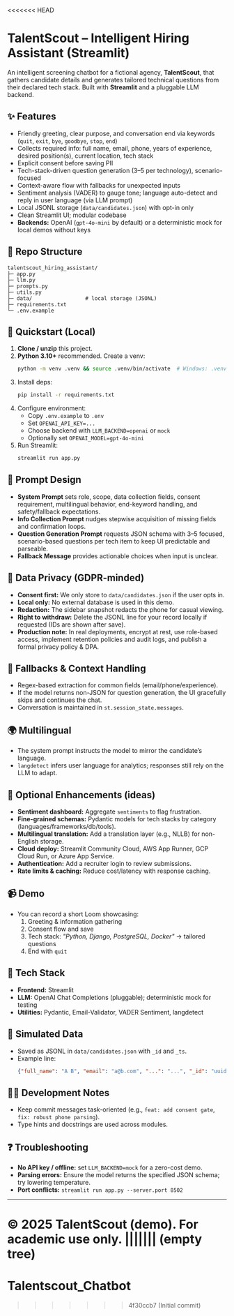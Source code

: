 <<<<<<< HEAD
# TalentScout – Intelligent Hiring Assistant (Streamlit)

An intelligent screening chatbot for a fictional agency, **TalentScout**, that gathers candidate details and generates tailored technical questions from their declared tech stack. Built with **Streamlit** and a pluggable LLM backend.

## ✨ Features
- Friendly greeting, clear purpose, and conversation end via keywords (`quit`, `exit`, `bye`, `goodbye`, `stop`, `end`)
- Collects required info: full name, email, phone, years of experience, desired position(s), current location, tech stack
- Explicit consent before saving PII
- Tech-stack-driven question generation (3–5 per technology), scenario-focused
- Context-aware flow with fallbacks for unexpected inputs
- Sentiment analysis (VADER) to gauge tone; language auto-detect and reply in user language (via LLM prompt)
- Local JSONL storage (`data/candidates.json`) with opt-in only
- Clean Streamlit UI; modular codebase
- **Backends:** OpenAI (`gpt-4o-mini` by default) or a deterministic mock for local demos without keys

## 🧱 Repo Structure
```
talentscout_hiring_assistant/
├─ app.py
├─ llm.py
├─ prompts.py
├─ utils.py
├─ data/                 # local storage (JSONL)
├─ requirements.txt
└─ .env.example
```

## 🚀 Quickstart (Local)
1. **Clone / unzip** this project.
2. **Python 3.10+** recommended. Create a venv:
   ```bash
   python -m venv .venv && source .venv/bin/activate  # Windows: .venv\Scripts\activate
   ```
3. Install deps:
   ```bash
   pip install -r requirements.txt
   ```
4. Configure environment:
   - Copy `.env.example` to `.env`
   - Set `OPENAI_API_KEY=...`
   - Choose backend with `LLM_BACKEND=openai` or `mock`
   - Optionally set `OPENAI_MODEL=gpt-4o-mini`
5. Run Streamlit:
   ```bash
   streamlit run app.py
   ```

## 🧠 Prompt Design
- **System Prompt** sets role, scope, data collection fields, consent requirement, multilingual behavior, end-keyword handling, and safety/fallback expectations.
- **Info Collection Prompt** nudges stepwise acquisition of missing fields and confirmation loops.
- **Question Generation Prompt** requests JSON schema with 3–5 focused, scenario-based questions per tech item to keep UI predictable and parseable.
- **Fallback Message** provides actionable choices when input is unclear.

## 🔐 Data Privacy (GDPR-minded)
- **Consent first:** We only store to `data/candidates.json` if the user opts in.
- **Local only:** No external database is used in this demo.
- **Redaction:** The sidebar snapshot redacts the phone for casual viewing.
- **Right to withdraw:** Delete the JSONL line for your record locally if requested (IDs are shown after save).
- **Production note:** In real deployments, encrypt at rest, use role-based access, implement retention policies and audit logs, and publish a formal privacy policy & DPA.

## 🧪 Fallbacks & Context Handling
- Regex-based extraction for common fields (email/phone/experience).
- If the model returns non-JSON for question generation, the UI gracefully skips and continues the chat.
- Conversation is maintained in `st.session_state.messages`.

## 🌍 Multilingual
- The system prompt instructs the model to mirror the candidate’s language.
- `langdetect` infers user language for analytics; responses still rely on the LLM to adapt.

## 🧾 Optional Enhancements (ideas)
- **Sentiment dashboard:** Aggregate `sentiments` to flag frustration.
- **Fine-grained schemas:** Pydantic models for tech stacks by category (languages/frameworks/db/tools).
- **Multilingual translation:** Add a translation layer (e.g., NLLB) for non-English storage.
- **Cloud deploy:** Streamlit Community Cloud, AWS App Runner, GCP Cloud Run, or Azure App Service.
- **Authentication:** Add a recruiter login to review submissions.
- **Rate limits & caching:** Reduce cost/latency with response caching.

## 📹 Demo
- You can record a short Loom showcasing:
  1) Greeting & information gathering  
  2) Consent flow and save  
  3) Tech stack: _"Python, Django, PostgreSQL, Docker"_ → tailored questions  
  4) End with `quit`

## 🧰 Tech Stack
- **Frontend:** Streamlit
- **LLM:** OpenAI Chat Completions (pluggable); deterministic mock for testing
- **Utilities:** Pydantic, Email-Validator, VADER Sentiment, langdetect

## 📂 Simulated Data
- Saved as JSONL in `data/candidates.json` with `_id` and `_ts`.
- Example line:
  ```json
  {"full_name": "A B", "email": "a@b.com", "...": "...", "_id": "uuid", "_ts": 1724670000.0}
  ```

## 🧑‍💻 Development Notes
- Keep commit messages task-oriented (e.g., `feat: add consent gate`, `fix: robust phone parsing`).
- Type hints and docstrings are used across modules.

## ❓ Troubleshooting
- **No API key / offline:** set `LLM_BACKEND=mock` for a zero-cost demo.
- **Parsing errors:** Ensure the model returns the specified JSON schema; try lowering temperature.
- **Port conflicts:** `streamlit run app.py --server.port 8502`

---
© 2025 TalentScout (demo). For academic use only.
||||||| (empty tree)
=======
# Talentscout_Chatbot
>>>>>>> 4f30ccb7 (Initial commit)
